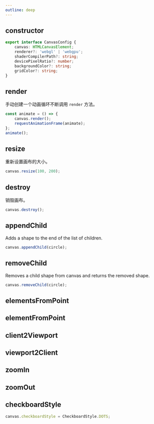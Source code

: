 ```yaml
---
outline: deep
---
```


## constructor

```ts
export interface CanvasConfig {
    canvas: HTMLCanvasElement;
    renderer?: 'webgl' | 'webgpu';
    shaderCompilerPath?: string;
    devicePixelRatio?: number;
    backgroundColor?: string;
    gridColor?: string;
}
```

## render

手动创建一个动画循环不断调用 `render` 方法。

```ts
const animate = () => {
    canvas.render();
    requestAnimationFrame(animate);
};
animate();
```

## resize

重新设置画布的大小。

```ts
canvas.resize(100, 200);
```

## destroy

销毁画布。

```ts
canvas.destroy();
```

## appendChild

Adds a shape to the end of the list of children.

```ts
canvas.appendChild(circle);
```

## removeChild

Removes a child shape from canvas and returns the removed shape.

```ts
canvas.removeChild(circle);
```

## elementsFromPoint

## elementFromPoint

## client2Viewport

## viewport2Client

## zoomIn

## zoomOut

## checkboardStyle

```ts
canvas.checkboardStyle = CheckboardStyle.DOTS;
```
